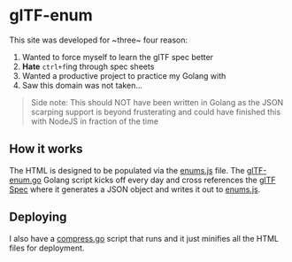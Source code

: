 # glTF-enum

This site was developed for ~three~ four reason:

1. Wanted to force myself to learn the glTF spec better
2. **Hate** `ctrl+f`ing through spec sheets
3. Wanted a productive project to practice my Golang with
4. Saw this domain was not taken...

> Side note: This should NOT have been written in Golang as the JSON scarping support is beyond frusterating and could have finished this with NodeJS in fraction of the time

## How it works

The HTML is designed to be populated via the [enums.js](site/enums.js) file. The [glTF-enum.go](glTF-enum.go) Golang script kicks off every day and cross references the [glTF Spec](https://github.com/KhronosGroup/glTF/blob/master/specification/2.0/) where it generates a JSON object and writes it out to [enums.js](site/enums.js).

## Deploying

I also have a [compress.go](compress.go) script that runs and it just minifies all the HTML files for deployment.